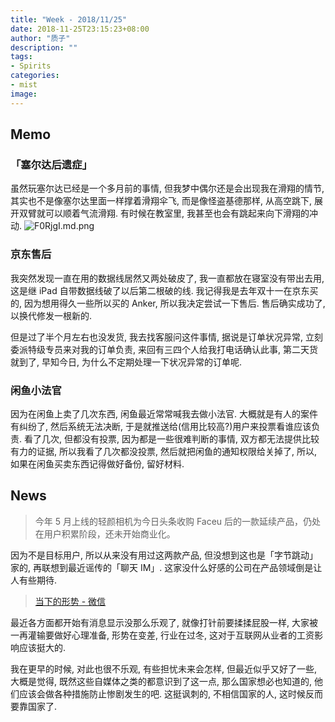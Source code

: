 ```yaml
---
title: "Week - 2018/11/25"
date: 2018-11-25T23:15:23+08:00
author: "质子"
description: ""
tags:
- Spirits
categories:
- mist
image:
---
```


## Memo
### 「塞尔达后遗症」
虽然玩塞尔达已经是一个多月前的事情, 但我梦中偶尔还是会出现我在滑翔的情节, 其实也不是像塞尔达里面一样撑着滑翔伞飞, 而是像怪盗基德那样, 从高空跳下, 展开双臂就可以顺着气流滑翔. 有时候在教室里, 我甚至也会有跳起来向下滑翔的冲动.
![F0RjgI.md.png](https://s1.ax1x.com/2018/12/17/F0RjgI.md.png)

### 京东售后
我突然发现一直在用的数据线居然又两处破皮了, 我一直都放在寝室没有带出去用, 这是继 iPad 自带数据线破了以后第二根破的线. 我记得我是去年双十一在京东买的, 因为想用得久一些所以买的 Anker, 所以我决定尝试一下售后. 售后确实成功了, 以换代修发一根新的.

但是过了半个月左右也没发货, 我去找客服问这件事情, 据说是订单状况异常, 立刻委派特级专员来对我的订单负责, 来回有三四个人给我打电话确认此事, 第二天货就到了, 早知今日, 为什么不定期处理一下状况异常的订单呢.

### 闲鱼小法官
因为在闲鱼上卖了几次东西, 闲鱼最近常常喊我去做小法官. 大概就是有人的案件有纠纷了, 然后系统无法决断, 于是就推送给(信用比较高?)用户来投票看谁应该负责. 看了几次, 但都没有投票, 因为都是一些很难判断的事情, 双方都无法提供比较有力的证据, 所以我看了几次都没投票, 然后就把闲鱼的通知权限给关掉了, 所以, 如果在闲鱼买卖东西记得做好备份, 留好材料.

## News
> 今年 5 月上线的轻颜相机为今日头条收购 Faceu 后的一款延续产品，仍处在用户积累阶段，还未开始商业化。

因为不是目标用户, 所以从来没有用过这两款产品, 但没想到这也是「字节跳动」家的, 再联想到最近谣传的「聊天 IM」. 这家没什么好感的公司在产品领域倒是让人有些期待.

> [当下的形势 - 微信](https://mp.weixin.qq.com/s/2Ymb5f4cORKBf2JMy0utgA)

最近各方面都开始有消息显示没那么乐观了, 就像打针前要揉揉屁股一样, 大家被一再灌输要做好心理准备, 形势在变差, 行业在过冬, 这对于互联网从业者的工资影响应该挺大的.
>
我在更早的时候, 对此也很不乐观, 有些担忧未来会怎样, 但最近似乎又好了一些, 大概是觉得, 既然这些自媒体之类的都意识到了这一点, 那么国家想必也知道的, 他们应该会做各种措施防止惨剧发生的吧. 这挺讽刺的, 不相信国家的人, 这时候反而要靠国家了.
